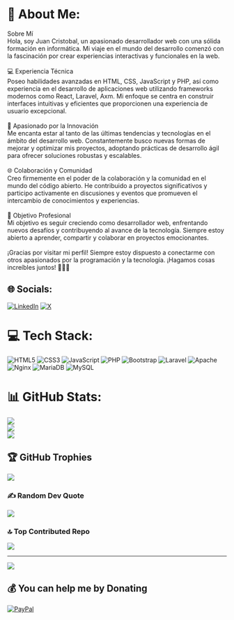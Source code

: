 # 💫 About Me:
Sobre Mí<br>Hola, soy Juan Cristobal, un apasionado desarrollador web con una sólida formación en informática. Mi viaje en el mundo del desarrollo comenzó con la fascinación por crear experiencias interactivas y funcionales en la web.<br><br>💻 Experiencia Técnica<br>Poseo habilidades avanzadas en HTML, CSS, JavaScript y PHP, así como experiencia en el desarrollo de aplicaciones web utilizando frameworks modernos como React, Laravel, Axm. Mi enfoque se centra en construir interfaces intuitivas y eficientes que proporcionen una experiencia de usuario excepcional.<br><br>🚀 Apasionado por la Innovación<br>Me encanta estar al tanto de las últimas tendencias y tecnologías en el ámbito del desarrollo web. Constantemente busco nuevas formas de mejorar y optimizar mis proyectos, adoptando prácticas de desarrollo ágil para ofrecer soluciones robustas y escalables.<br><br>🌐 Colaboración y Comunidad<br>Creo firmemente en el poder de la colaboración y la comunidad en el mundo del código abierto. He contribuido a proyectos significativos y participo activamente en discusiones y eventos que promueven el intercambio de conocimientos y experiencias.<br><br>🎯 Objetivo Profesional<br>Mi objetivo es seguir creciendo como desarrollador web, enfrentando nuevos desafíos y contribuyendo al avance de la tecnología. Siempre estoy abierto a aprender, compartir y colaborar en proyectos emocionantes.<br><br>¡Gracias por visitar mi perfil! Siempre estoy dispuesto a conectarme con otros apasionados por la programación y la tecnología. ¡Hagamos cosas increíbles juntos! 👨‍💻🚀


## 🌐 Socials:
[![LinkedIn](https://img.shields.io/badge/LinkedIn-%230077B5.svg?logo=linkedin&logoColor=white)](https://linkedin.com/in/www.linkedin.com/in/juancristobal-gd) [![X](https://img.shields.io/badge/X-black.svg?logo=X&logoColor=white)](https://x.com/juancristobal_g) 

# 💻 Tech Stack:
![HTML5](https://img.shields.io/badge/html5-%23E34F26.svg?style=for-the-badge&logo=html5&logoColor=white) ![CSS3](https://img.shields.io/badge/css3-%231572B6.svg?style=for-the-badge&logo=css3&logoColor=white) ![JavaScript](https://img.shields.io/badge/javascript-%23323330.svg?style=for-the-badge&logo=javascript&logoColor=%23F7DF1E) ![PHP](https://img.shields.io/badge/php-%23777BB4.svg?style=for-the-badge&logo=php&logoColor=white) ![Bootstrap](https://img.shields.io/badge/bootstrap-%238511FA.svg?style=for-the-badge&logo=bootstrap&logoColor=white) ![Laravel](https://img.shields.io/badge/laravel-%23FF2D20.svg?style=for-the-badge&logo=laravel&logoColor=white) ![Apache](https://img.shields.io/badge/apache-%23D42029.svg?style=for-the-badge&logo=apache&logoColor=white) ![Nginx](https://img.shields.io/badge/nginx-%23009639.svg?style=for-the-badge&logo=nginx&logoColor=white) ![MariaDB](https://img.shields.io/badge/MariaDB-003545?style=for-the-badge&logo=mariadb&logoColor=white) ![MySQL](https://img.shields.io/badge/mysql-%2300000f.svg?style=for-the-badge&logo=mysql&logoColor=white)
# 📊 GitHub Stats:
![](https://github-readme-stats.vercel.app/api?username=juancristobalgd1&theme=tokyonight&hide_border=false&include_all_commits=false&count_private=false)<br/>
![](https://github-readme-streak-stats.herokuapp.com/?user=juancristobalgd1&theme=tokyonight&hide_border=false)<br/>
![](https://github-readme-stats.vercel.app/api/top-langs/?username=juancristobalgd1&theme=tokyonight&hide_border=false&include_all_commits=false&count_private=false&layout=compact)

## 🏆 GitHub Trophies
![](https://github-profile-trophy.vercel.app/?username=juancristobalgd1&theme=radical&no-frame=false&no-bg=true&margin-w=4)

### ✍️ Random Dev Quote
![](https://quotes-github-readme.vercel.app/api?type=horizontal&theme=radical)

### 🔝 Top Contributed Repo
![](https://github-contributor-stats.vercel.app/api?username=juancristobalgd1&limit=5&theme=tokyonight&combine_all_yearly_contributions=true)

---
[![](https://visitcount.itsvg.in/api?id=juancristobalgd1&icon=2&color=10)](https://visitcount.itsvg.in)

  ## 💰 You can help me by Donating
  [![PayPal](https://img.shields.io/badge/PayPal-00457C?style=for-the-badge&logo=paypal&logoColor=white)](https://paypal.me/susana.kisslove@hotmail.com) 

  
<!-- Proudly created with GPRM ( https://gprm.itsvg.in ) -->
